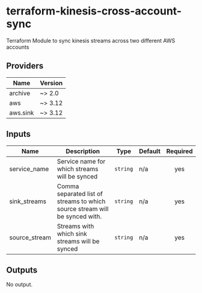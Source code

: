 # terraform-kinesis-cross-account-sync
Terraform Module to sync kinesis streams across two different AWS accounts



## Providers

| Name | Version |
|------|---------|
| archive | ~> 2.0 |
| aws | ~> 3.12 |
| aws.sink | ~> 3.12 |

## Inputs

| Name | Description | Type | Default | Required |
|------|-------------|------|---------|:-----:|
| service\_name | Service name for which streams will be synced | `string` | n/a | yes |
| sink\_streams | Comma separated list of streams to which source stream will be synced with. | `string` | n/a | yes |
| source\_stream | Streams with which sink streams will be synced | `string` | n/a | yes |

## Outputs

No output.

